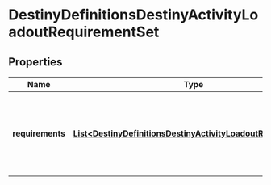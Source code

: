 
# DestinyDefinitionsDestinyActivityLoadoutRequirementSet

## Properties
Name | Type | Description | Notes
------------ | ------------- | ------------- | -------------
**requirements** | [**List&lt;DestinyDefinitionsDestinyActivityLoadoutRequirement&gt;**](DestinyDefinitionsDestinyActivityLoadoutRequirement.md) | The set of requirements that will be applied on the activity if this requirement set is active. |  [optional]



